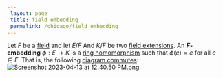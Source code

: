 ```yaml
---
 layout: page
 title: field embedding
 permalink: /chicago/field_embedding
---
```

Let $F$ be a [field](https://defsmath.github.io/DefsMath/commutative_diagram) and let $E/F$ And $K/F$ be two [field extensions](https://defsmath.github.io/DefsMath/field). An **$F$-embedding** $\phi:E\to K$ is a [ring homomorphism](https://defsmath.github.io/DefsMath/field_extension) such that $\phi(c) = c$ for all $c\in F$. That is, the following [diagram commutes](https://defsmath.github.io/DefsMath/ring_homomorphism): ![Screenshot 2023-04-13 at 12.40.50 PM.png](https://defsmath.github.io/DefsMath/commutative_diagram)
